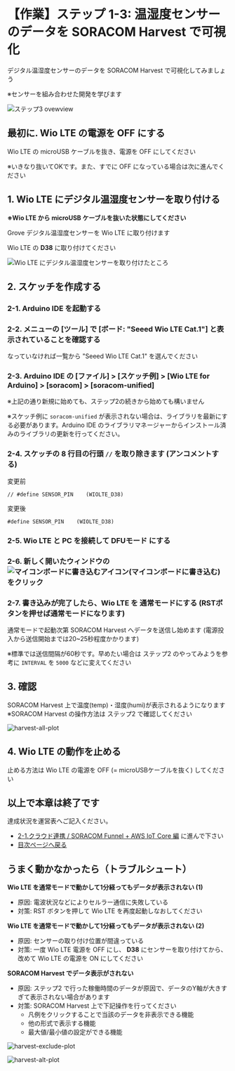 <h1 id="sensor">【作業】ステップ 1-3: 温湿度センサーのデータを SORACOM Harvest で可視化</h1>

デジタル温湿度センサーのデータを SORACOM Harvest で可視化してみましょう

※センサーを組み合わせた開発を学びます

![ステップ3 ovewview](https://docs.google.com/drawings/d/e/2PACX-1vSWZW16P0NALgTq2O1w1MuAhlK_NagFV-HwU8NNa4Sui1mxDXUdK6Y4TSRfzrAgqDhd5IXPWTvgZjpG/pub?w=615&h=247)

## 最初に. Wio LTE の電源を OFF にする

Wio LTE の microUSB ケーブルを抜き、電源を OFF にしてください

※いきなり抜いてOKです。また、すでに OFF になっている場合は次に進んでください

## 1. Wio LTE にデジタル温湿度センサーを取り付ける

**※Wio LTE から microUSB ケーブルを抜いた状態にしてください**

Grove デジタル温湿度センサーを Wio LTE に取り付けます

Wio LTE の **D38** に取り付けてください

![Wio LTE にデジタル温湿度センサーを取り付けたところ](https://docs.google.com/drawings/d/e/2PACX-1vTZiJ7ep0q7IR2KoNJPnvHcTA_JMGEWTn5qwrlp8AC2YLAtETPRAGXss98LMKm061OlM76hDasUyIoS/pub?w=640&h=480)

<h2 id="sketch">2. スケッチを作成する</h2>

### 2-1. Arduino IDE を起動する

### 2-2. メニューの [ツール] で [ボード: "Seeed Wio LTE Cat.1"] と表示されていることを確認する

なっていなければ一覧から "Seeed Wio LTE Cat.1" を選んでください

### 2-3. Arduino IDE の [ファイル] > [スケッチ例] > [Wio LTE for Arduino] > [soracom] > [soracom-unified]

※上記の通り新規に始めても、ステップ2の続きから始めても構いません

※スケッチ例に `soracom-unified` が表示されない場合は、ライブラリを最新にする必要があります。Arduino IDE のライブラリマネージャーからインストール済みのライブラリの更新を行ってください。

### 2-4. スケッチの 8 行目の行頭 `//` を取り除きます (アンコメントする)

変更前

```
// #define SENSOR_PIN    (WIOLTE_D38)
```

変更後

```
#define SENSOR_PIN    (WIOLTE_D38)
```

### 2-5. Wio LTE と PC を接続して DFUモード にする

### 2-6. 新しく開いたウィンドウの ![マイコンボードに書き込むアイコン](https://docs.google.com/drawings/d/e/2PACX-1vQiO83cFcX3LCXeioiTiaao57T4SGiIV6XZzcBP6poTwssCxmo7hLpoMh5qG3btyqgzs8Q-lAoE6Q0f/pub?w=100&h=100)(マイコンボードに書き込む) をクリック

### 2-7. 書き込みが完了したら、Wio LTE を 通常モードにする (RSTボタンを押せば通常モードになります)

通常モードで起動次第 SORACOM Harvest へデータを送信し始めます (電源投入から送信開始までは20~25秒程度かかります)

※標準では送信間隔が60秒です。早めたい場合は ステップ2 のやってみようを参考に `INTERVAL` を `5000` などに変えてください

## 3. 確認

SORACOM Harvest 上で温度(temp)・湿度(humi)が表示されるようになります  
※SORACOM Harvest の操作方法は ステップ2 で確認してください

![harvest-all-plot](https://docs.google.com/drawings/d/e/2PACX-1vSwebGsd_kOHhagej9sCP5WEVVYZt45KKKa_vgd343pLYyIMj95sFvdMtDtDSe3eixfDjJBizt3wlS5/pub?w=674&h=333)

## 4. Wio LTE の動作を止める

止める方法は Wio LTE の電源を OFF (= microUSBケーブルを抜く) してください

## 以上で本章は終了です

達成状況を運営表へご記入ください。

* [2-1.クラウド連携 / SORACOM Funnel + AWS IoT Core 編](../2/1-soracom-funnel+aws-iot-core) に進んで下さい
* [目次ページへ戻る](../index)

## うまく動かなかったら（トラブルシュート）

**Wio LTE を通常モードで動かして1分経ってもデータが表示されない (1)**

* 原因: 電波状況などによりセルラー通信に失敗している
* 対策: RST ボタンを押して Wio LTE を再度起動しなおしてください

**Wio LTE を通常モードで動かして1分経ってもデータが表示されない (2)**

* 原因: センサーの取り付け位置が間違っている
* 対策: 一度 Wio LTE 電源を OFF にし、 **D38** にセンサーを取り付けてから、改めて Wio LTE の電源を ON にしてください

**SORACOM Harvest でデータ表示がされない**

* 原因: ステップ2 で行った稼働時間のデータが原因で、データのY軸が大きすぎて表示されない場合があります
* 対策: SORACOM Harvest 上で下記操作を行ってください
    - 凡例をクリックすることで当該のデータを非表示できる機能
    - 他の形式で表示する機能
    - 最大値/最小値の設定ができる機能

![harvest-exclude-plot](https://docs.google.com/drawings/d/e/2PACX-1vRa8wgI9GtmrCNPLiKhwF6o-tkCTg4QBC3xUBY_nxK3urV4B0r0b5yEsSLWjIy88tJJKAwCQYJVcvGm/pub?w=634&h=300)

![harvest-alt-plot](https://docs.google.com/drawings/d/e/2PACX-1vR_nFPgaTosGb5Ywy0KsNp6d7yP1MHkMcM6uUqT8fuw4WMdsSTn3fct1izl6MjEmeWLDq6yi3_5lnwW/pub?w=731&h=306)
